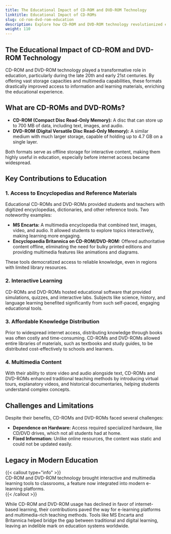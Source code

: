 ```yaml
---
title: The Educational Impact of CD-ROM and DVD-ROM Technology
linktitle: Educational Impact of CD-ROMs
slug: cd-rom-dvd-rom-education
description: Explore how CD-ROM and DVD-ROM technology revolutionized education through interactive tools like MS Encarta and Britannica.
weight: 110
---
```


## The Educational Impact of CD-ROM and DVD-ROM Technology

CD-ROM and DVD-ROM technology played a transformative role in education, particularly during the late 20th and early 21st centuries. By offering vast storage capacities and multimedia capabilities, these formats drastically improved access to information and learning materials, enriching the educational experience.

## What are CD-ROMs and DVD-ROMs?

- **CD-ROM (Compact Disc Read-Only Memory):** A disc that can store up to 700 MB of data, including text, images, and audio.
- **DVD-ROM (Digital Versatile Disc Read-Only Memory):** A similar medium with much larger storage, capable of holding up to 4.7 GB on a single layer.

Both formats serve as offline storage for interactive content, making them highly useful in education, especially before internet access became widespread.

## Key Contributions to Education

### 1. **Access to Encyclopedias and Reference Materials**

Educational CD-ROMs and DVD-ROMs provided students and teachers with digitized encyclopedias, dictionaries, and other reference tools. Two noteworthy examples:

- **MS Encarta:** A multimedia encyclopedia that combined text, images, video, and audio. It allowed students to explore topics interactively, making learning more engaging.
- **Encyclopaedia Britannica on CD-ROM/DVD-ROM:** Offered authoritative content offline, eliminating the need for bulky printed editions and providing multimedia features like animations and diagrams.

These tools democratized access to reliable knowledge, even in regions with limited library resources.

### 2. **Interactive Learning**

CD-ROMs and DVD-ROMs hosted educational software that provided simulations, quizzes, and interactive labs. Subjects like science, history, and language learning benefited significantly from such self-paced, engaging educational tools.

### 3. **Affordable Knowledge Distribution**

Prior to widespread internet access, distributing knowledge through books was often costly and time-consuming. CD-ROMs and DVD-ROMs allowed entire libraries of materials, such as textbooks and study guides, to be distributed cost-effectively to schools and learners.

### 4. **Multimedia Content**

With their ability to store video and audio alongside text, CD-ROMs and DVD-ROMs enhanced traditional teaching methods by introducing virtual tours, explanatory videos, and historical documentaries, helping students understand complex concepts.

## Challenges and Limitations

Despite their benefits, CD-ROMs and DVD-ROMs faced several challenges:

- **Dependence on Hardware:** Access required specialized hardware, like CD/DVD drives, which not all students had at home.
- **Fixed Information:** Unlike online resources, the content was static and could not be updated easily.

## Legacy in Modern Education

{{< callout type="info" >}}  
CD-ROM and DVD-ROM technology brought interactive and multimedia learning tools to classrooms, a feature now integrated into modern e-learning platforms.  
{{< /callout >}}

While CD-ROM and DVD-ROM usage has declined in favor of internet-based learning, their contributions paved the way for e-learning platforms and multimedia-rich teaching methods. Tools like MS Encarta and Britannica helped bridge the gap between traditional and digital learning, leaving an indelible mark on education systems worldwide.
